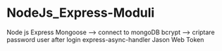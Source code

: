 # NodeJs_Express-Moduli
Node js
Express
Mongoose --> connect to mongoDB
bcrypt --> criptare password user after login
express-async-handler
Jason Web Token 

